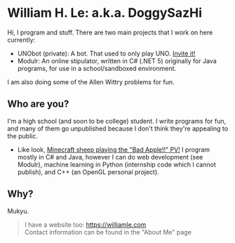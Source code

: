 # William H. Le: a.k.a. DoggySazHi

Hi, I program and stuff. There are two main projects that I work on here currently:
- UNObot (private): A bot. That used to only play UNO. [Invite it!](https://discordapp.com/api/oauth2/authorize?client_id=477616287997231105&permissions=8192&scope=bot%20applications.commands)
- Modulr: An online stipulator, written in C# (.NET 5) originally for Java programs, for use in a school/sandboxed environment.

I am also doing some of the Allen Wittry problems for fun.

## Who are you?
I'm a high school (and soon to be college) student. I write programs for fun, and many of them go unpublished because I don't think they're appealing to the public.
- Like look, [Minecraft sheep playing the "Bad Apple!!" PV!](https://williamle.com/staticstuff/Bad_Apple_Demo.mp4)
I program mostly in C# and Java, however I can do web development (see Modulr), machine learning in Python (internship code which I cannot publish), and C++ (an OpenGL personal project).

## Why?
Mukyu.
> I have a website too: https://williamle.com  
> Contact information can be found in the "About Me" page
<!--
*i also like playing touhou*
neko miko reimu ai shiteru
neko miko reimu nani shiteru
neko miko reimu stop reading this
-->

